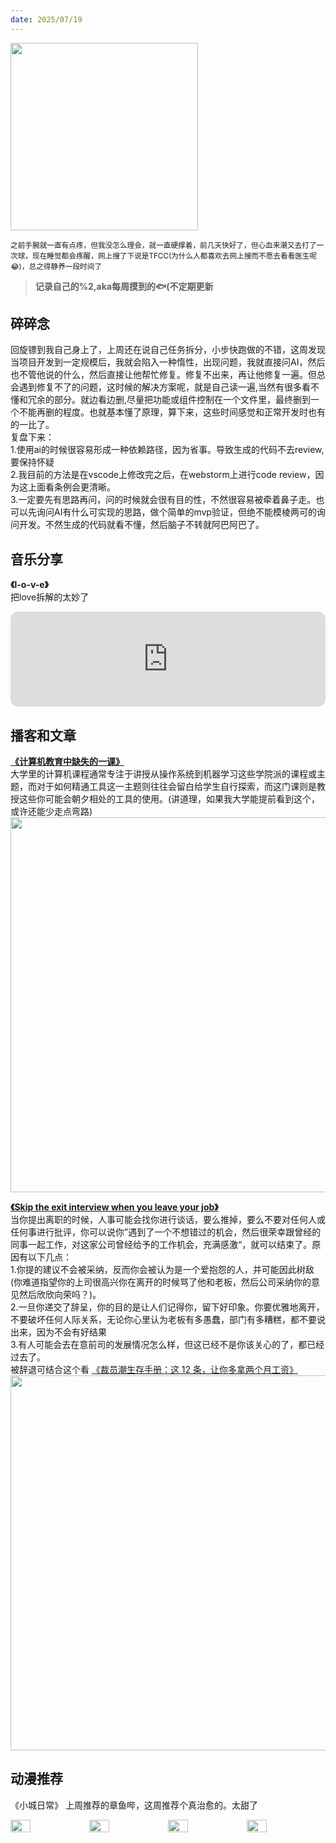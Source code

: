 ```yaml
---
date: 2025/07/19
---
```


<img src="https://cdn.jsdelivr.net/gh/Dmaziyo/blog-img@main/myzara-cover34.jpg?raw=true" width="300" />

<small>之前手腕就一直有点疼，但我没怎么理会，就一直硬撑着，前几天快好了，但心血来潮又去打了一次球，现在睡觉都会疼醒，网上搜了下说是TFCC(为什么人都喜欢去网上搜而不愿去看看医生呢😂)，总之得静养一段时间了</small>


> **记录自己的%2,aka每周摸到的🐟(不定期更新**

## 碎碎念
回旋镖到我自己身上了，上周还在说自己任务拆分，小步快跑做的不错，这周发现当项目开发到一定规模后，我就会陷入一种惰性，出现问题，我就直接问AI，然后也不管他说的什么，然后直接让他帮忙修复。修复不出来，再让他修复一遍。但总会遇到修复不了的问题，这时候的解决方案呢，就是自己读一遍,当然有很多看不懂和冗余的部分。就边看边删,尽量把功能或组件控制在一个文件里，最终删到一个不能再删的程度。也就基本懂了原理，算下来，这些时间感觉和正常开发时也有的一比了。  
复盘下来：  
1.使用ai的时候很容易形成一种依赖路径，因为省事。导致生成的代码不去review,要保持怀疑  
2.我目前的方法是在vscode上修改完之后，在webstorm上进行code review，因为这上面看条例会更清晰。   
3.一定要先有思路再问，问的时候就会很有目的性，不然很容易被牵着鼻子走。也可以先询问AI有什么可实现的思路，做个简单的mvp验证，但绝不能模棱两可的询问开发。不然生成的代码就看不懂，然后脑子不转就阿巴阿巴了。



## 音乐分享
**《l-o-v-e》**  
把love拆解的太妙了
<iframe data-testid="embed-iframe" style="border-radius:12px" src="https://open.spotify.com/embed/track/4QxDOjgpYtQDxxbWPuEJOy?utm_source=generator&theme=0" width="100%" height="152" frameBorder="0" allowfullscreen="" allow="autoplay; clipboard-write; encrypted-media; fullscreen; picture-in-picture" loading="lazy"></iframe>

## 播客和文章
**[《计算机教育中缺失的一课》](https://missing-semester-cn.github.io/)**  
大学里的计算机课程通常专注于讲授从操作系统到机器学习这些学院派的课程或主题，而对于如何精通工具这一主题则往往会留白给学生自行探索，而这门课则是教授这些你可能会朝夕相处的工具的使用。(讲道理，如果我大学能提前看到这个，或许还能少走点弯路)  
<img src="https://cdn.jsdelivr.net/gh/Dmaziyo/blog-img@main/myzara34-1.jpg?raw=true" width="600" />


**[《Skip the exit interview when you leave your job》](https://blog.petdance.com/2017/03/31/skip-the-exit-interview-when-you-leave-your-job/)**  
当你提出离职的时候，人事可能会找你进行谈话，要么推掉，要么不要对任何人或任何事进行批评，你可以说你”遇到了一个不想错过的机会，然后很荣幸跟曾经的同事一起工作，对这家公司曾经给予的工作机会，充满感激“，就可以结束了。原因有以下几点：  
1.你提的建议不会被采纳，反而你会被认为是一个爱抱怨的人，并可能因此树敌(你难道指望你的上司很高兴你在离开的时候骂了他和老板，然后公司采纳你的意见然后欣欣向荣吗？)。  
2.一旦你递交了辞呈，你的目的是让人们记得你，留下好印象。你要优雅地离开，不要破坏任何人际关系，无论你心里认为老板有多愚蠢，部门有多糟糕，都不要说出来，因为不会有好结果   
3.有人可能会去在意前司的发展情况怎么样，但这已经不是你该关心的了，都已经过去了。   
被辞退可结合这个看 [《裁员潮生存手册：这 12 条，让你多拿两个月工资》](https://v2ex.com/t/1144745#reply13)
<img src="https://cdn.jsdelivr.net/gh/Dmaziyo/blog-img@main/myzara34-2.jpg?raw=true" width="600" />


## 动漫推荐
《小城日常》
上周推荐的章鱼哔，这周推荐个真治愈的。太甜了
<div style='display:flex'>
<img src="https://cdn.jsdelivr.net/gh/Dmaziyo/blog-img@main/myzara34-3.jpg?raw=true" width="25%">  
<img src="https://cdn.jsdelivr.net/gh/Dmaziyo/blog-img@main/myzara34-4.jpg?raw=true" width="25%">  
<img src="https://cdn.jsdelivr.net/gh/Dmaziyo/blog-img@main/myzara34-5.jpg?raw=true" width="25%">  
<img src="https://cdn.jsdelivr.net/gh/Dmaziyo/blog-img@main/myzara34-6.jpg?raw=true" width="25%">  
</div>
